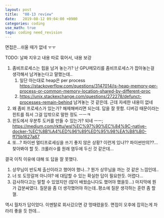```yaml
---
layout: post
title:  "08-13 review"
date:   2019-08-12 09:04:00 +0900
categories: coding
use_math: true
tags: coding need_revision
---
```


면접은...쉬울 때가 없네 ㅜㅜ

TODO: 날짜 지우고 내용 따로 묶어서, 내용 보강

1. 좀비프로세스는 힙을 남겨 놓는가? 난 GPU메모리를 좀비프로세스가 잡아놓는걸 생각해서 남겨놓는다고 말했는데..
   1. 일단 아는대로 heap은 per process https://stackoverflow.com/questions/3147014/is-heap-memory-per-process-or-common-memory-location-shared-by-different-proc
   2. https://unix.stackexchange.com/questions/272278/defunct-processes-remain-behind 남겨놓는 것 같은데. 근데 자세한 내용이 없네
2. 왜 좀비 프로세스가 있는가? 해제해버리면 되는데. 답을 잘 못함. 디버깅 때문이라는 힌트를 줘서 그걸 입밖으로 말한 정도 ㅡㅡㅋ
3. 윈도에서 우분투 도커를 만들 수 있는가? 되네 ㅡㅡ; https://medium.com/rkttu/wsl%EC%97%90%EC%84%9C-native-docker-%EC%8B%A4%ED%96%89%ED%95%98%EA%B8%B0-ff75b1627a87
4. 또...? 파이썬 멀티프로세싱을 쓰기 좋지 않은 상황? 이런게 있나?? 파이썬만의??...찾아봐야 할 듯. 크롤러ㅇ를 원래 염두에 두신 것 같은데...


결국 이직 이유에 대해 또 답을 잘 못했다.
1. 상무님이 반도체 출신이라고 했어야 했나...? 뭔가 상무님을 까는 것 같은 느낌인데..
2. 너 또 도망갈꺼 아니야? 에 대답할 수 있는 확실한 답이 필요한듯. 어렵다...
3. 감사하다고는 말할 수 있었지만 (많이 배웠습니다도 했어야 했을듯...) 마지막에 뭔가 갑분싸였다. 질문을 좀 더 생각했어야 하는데..평소에 질문 생각하는 훈련 좀 할껄.

역시 월차가 답이었다. 이멘탈로 회사갔으면 걍 멍때렸을듯. 면접이 오후에 잡히는게 차라리 좋을 듯 한데...